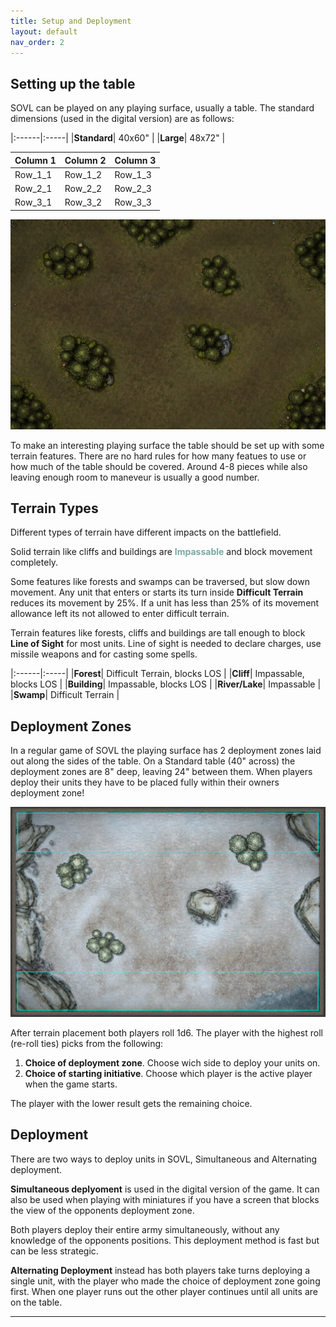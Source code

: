 ```yaml
---
title: Setup and Deployment
layout: default
nav_order: 2
---
```

## Setting up the table
SOVL can be played on any playing surface, usually a table. The standard dimensions (used in the digital version) are as follows:

|:------|:-----|
|**Standard**| 40x60" |
|**Large**| 48x72" |

Column 1 | Column 2 | Column 3
-------- | -------- | --------
Row_1_1  | Row_1_2  | Row_1_3
Row_2_1  | Row_2_2  | Row_2_3
Row_3_1  | Row_3_2  | Row_3_3

<img style="float: center;" src="../assets/images/harrowingWoods.png" width="600">


To make an interesting playing surface the table should be set up with some terrain features. There are no hard rules for how many featues to use or how much of the table should be covered. Around 4-8 pieces while also leaving enough room to maneveur is usually a good number.

## Terrain Types

Different types of terrain have different impacts on the battlefield.

Solid terrain like cliffs and buildings are <span style="color:#77a8a3"> **Impassable** </span>  and block movement completely.

Some features like forests and swamps can be traversed, but slow down movement. Any unit that enters or starts its turn inside **Difficult Terrain** reduces its movement by 25%. If a unit has less than 25% of its movement allowance left its not allowed to enter difficult terrain.

Terrain features like forests, cliffs and buildings are tall enough to block **Line of Sight** for most units. Line of sight is needed to declare charges, use missile weapons and for casting some spells.

|:------|:-----|
|**Forest**| Difficult Terrain, blocks LOS |
|**Cliff**| Impassable, blocks LOS  |
|**Building**| Impassable, blocks LOS  |
|**River/Lake**| Impassable |
|**Swamp**| Difficult Terrain |

## Deployment Zones

In a regular game of SOVL the playing surface has 2 deployment zones laid out along the sides of the table. On a Standard table (40" across) the deployment zones are 8" deep, leaving 24" between them. When players deploy their units they have to be placed fully within their owners deployment zone!

<img style="float: center;" src="../assets/images/deploymentZones.png" width="600">

After terrain placement both players roll 1d6. The player with the highest roll (re-roll ties) picks from the following:

1. **Choice of deployment zone**. Choose wich side to deploy your units on.
2. **Choice of starting initiative**. Choose which player is the active player when the game starts.

The player with the lower result gets the remaining choice.

## Deployment

There are two ways to deploy units in SOVL, Simultaneous and Alternating deployment.  

**Simultaneous deplyoment** is used in the digital version of the game. It can also be used when playing with miniatures if you have a screen that blocks the view of the opponents deployment zone.

Both players deploy their entire army simultaneously, without any knowledge of the opponents positions. This deployment method is fast but can be less strategic.

**Alternating Deployment** instead has both players take turns deploying a single unit, with the player who made the choice of deployment zone going first. When one player runs out the other player continues until all units are on the table. 

----